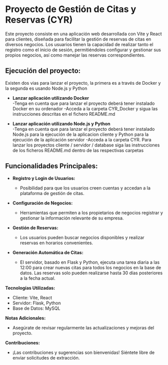 # Proyecto de Gestión de Citas y Reservas (CYR)

Este proyecto consiste en una aplicación web desarrollada con Vite y React para clientes, diseñada para facilitar la gestión de reservas de citas en diversos negocios. Los usuarios tienen la capacidad de realizar tanto el registro como el inicio de sesión, permitiéndoles configurar y gestionar sus propios negocios, así como manejar las reservas correspondientes.

## Ejecución del proyecto:

  Existen dos vias para lanzar el proyecto, la primera es a través de Docker y la segunda es usando Node.js y Python

  - **Lanzar aplicación utilizando Docker**  
    -Tenga en cuenta que para lanzar el proyecto deberá tener instalado Docker en su ordenador
    -Acceda a la carpeta CYR_Docker y sigua las instrucciones descritas en el fichero README.md

  - **Lanzar aplicación utilizando Node.js y Python**  
    -Tenga en cuenta que para lanzar el proyecto deberá tener instalado Node.js para la ejecución de la aplicacion cliente y Python para la ejecución de la aplicación servidor
    -Acceda a la carpeta CYR. Para lanzar los proyectos cliente / servidor / database siga las instrucciones de los ficheros README.md dentro de las respectivas carpetas

## Funcionalidades Principales:

- **Registro y Login de Usuarios:**
  - Posibilidad para que los usuarios creen cuentas y accedan a la plataforma de gestión de citas.

- **Configuración de Negocios:**
  - Herramientas que permiten a los propietarios de negocios registrar y gestionar la información relevante de su empresa.

- **Gestión de Reservas:**
  - Los usuarios pueden buscar negocios disponibles y realizar reservas en horarios convenientes.

- **Generación Automática de Citas:**
  - El servidor, basado en Flask y Python, ejecuta una tarea diaria a las 12:00 para crear nuevas citas para todos los negocios en la base de datos. Las reservas solo pueden realizarse hasta 30 días posteriores a la fecha actual.

**Tecnologías Utilizadas:**

- Cliente: Vite, React
- Servidor: Flask, Python
- Base de Datos: MySQL

**Notas Adicionales:**

- Asegúrate de revisar regularmente las actualizaciones y mejoras del proyecto.

**Contribuciones:**

- ¡Las contribuciones y sugerencias son bienvenidas! Siéntete libre de enviar solicitudes de extracción.
